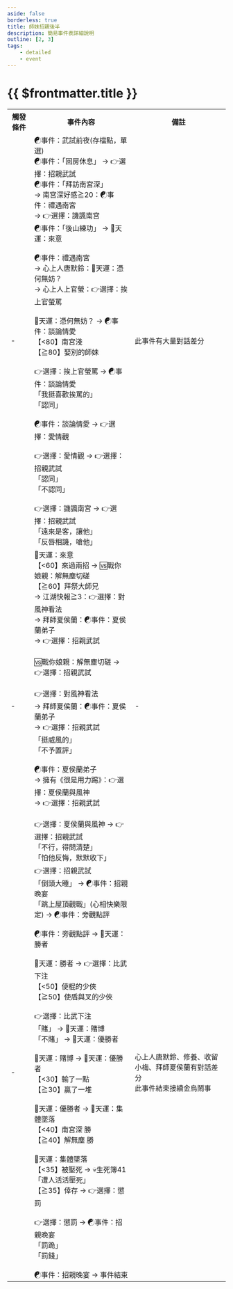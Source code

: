 ```yaml
---
aside: false
borderless: true
title: 師妹招親後半
description: 簡易事件表詳細說明
outline: [2, 3]
tags:
    - detailed
    - event
---
```


# {{ $frontmatter.title }}

<Table class="timeline-table">
    <tr class="timeline-header">
        <th>觸發條件</th>
        <th>事件內容</th>
        <th>備註</th>
    </tr>
	<tr>
		<td>-</td>
		<td>
			☯事件：武試前夜(存檔點，單選) <br>
			<span title="向心+5、心相+40">☯事件：「回房休息」 → 👉選擇：招親武試 </span> <br>
			<span title="
修養>40：嘴力+1、處世-1、名聲+1
修養≦40：嘴力+1、處世+1
			">☯事件：「拜訪南宮深」 </span> <br>
			→ 南宮深好感≧20：☯事件：禮遇南宮 <br>
			→ 👉選擇：譏諷南宮 <br>
			☯事件：「後山練功」 → 🎲天運：來意 <br>
			<br>
			<span title="
獲得【還虛丹】、掌門病情-2
處世<60：南宮深+2
			">☯事件：禮遇南宮 </span> <br>
			→ 心上人唐默鈴：🎲天運：憑何無妨？ <br>
			→ 心上人上官螢：👉選擇：挨上官螢罵 <br>
			<br>
			<span title="南宮深好感正向補正">🎲天運：憑何無妨？ → ☯事件：談論情愛 </span> <br>
			【<80】南宮淺 <br>
			<span title="嘴力+1、性情+1">【≧80】娶別的師妹 </span> <br>
			<br>
			👉選擇：挨上官螢罵 → ☯事件：談論情愛 <br>
			<span title="修養+1">「我挺喜歡挨罵的」 </span> <br>
			<span title="修養-1、處世-1、南宮深+2">「認同」 </span> <br>
			<br>
			<span title="
上官螢有來訪唐門：南宮深+1
心上人唐默鈴、非記名玄功門、處世<60：南宮深+2
			">☯事件：談論情愛 → 👉選擇：愛情觀 </span> <br>
			<br>
			👉選擇：愛情觀 → 👉選擇：招親武試 <br>
			「認同」 <br>
			「不認同」 <br>
			<br>
			👉選擇：譏諷南宮 → 👉選擇：招親武試 <br>
			<span title="修養+1、嘴力+1、南宮深-1、貢獻+10">「遠來是客，讓他」 </span> <br>
			<span title="嘴力+2、南宮深-2、貢獻+20">「反唇相譏，嗆他」 </span> <br>
		</td>
		<td>此事件有大量對話差分</td>
	</tr>
	<tr>
		<td>-</td>
		<td>
			<span title="解無塵好感正向補正">🎲天運：來意 </span> <br>
			【<60】來過兩招 → 🆚戰你娘親：解無塵切磋 <br>
			<span title="唐布衣好感≧40：解無塵+2">【≧60】拜祭大師兄 </span> <br>
			→ 江湖快報≧3：👉選擇：對風神看法 <br>
			→ 拜師夏侯蘭：☯事件：夏侯蘭弟子 <br>
			→ 👉選擇：招親武試 <br>
			<br>
			<span title="
獲勝：武學+8、解無塵+1
落敗：武學+5
			">🆚戰你娘親：解無塵切磋 → 👉選擇：招親武試 </span> <br>
			<br>
			👉選擇：對風神看法 <br>
			→ 拜師夏侯蘭：☯事件：夏侯蘭弟子 <br>
			→ 👉選擇：招親武試 <br>
			<span title="處世+1、解無塵+1">「挺威風的」 </span> <br>
			「不予置評」 <br>
			<br>
			<span title="
解無塵好感+5
未有《很是用力踢》：獲得秘笈《很是用力踢》
擁有《很是用力踢》：獲得秘笈《蛇兔鷹猿搏》
			">☯事件：夏侯蘭弟子 </span> <br>
			→ 擁有《很是用力踢》：👉選擇：夏侯蘭與風神 <br>
			→ 👉選擇：招親武試 <br>
			<br>
			👉選擇：夏侯蘭與風神 → 👉選擇：招親武試 <br>
			<span title="道德+1、性情-2、處世-1">「不行，得問清楚」 </span> <br>
			<span title="道德-2、處世-1、性情+1">「怕他反悔，默默收下」 </span> <br>
		</td>
		<td>-</td>
	</tr>
	<tr>
		<td>-</td>
		<td>
			👉選擇：招親武試 <br>
			「倒頭大睡」 → ☯事件：招親晚宴 <br>
			「跳上屋頂觀戰」(心相快樂限定) → ☯事件：旁觀點評 <br>
			<br>
			<span title="
總武學≧200、修養≧60：處世-1、向心+2
總武學≧200、修養<60：處世+1、修養-1、嘴力+1、向心+1
			">☯事件：旁觀點評 → 🎲天運：勝者 </span> <br>
			<br>
			🎲天運：勝者 → 👉選擇：比武下注 <br>
			【<50】使棍的少俠 <br>
			【≧50】使盾與叉的少俠 <br>
			<br>
			👉選擇：比武下注 <br>
			<span title="道德-1、處世+1、向心-1">「賭」 → 🎲天運：賭博 </span> <br>
			<span title="
武學+2
心上人唐默鈴：向心+1
			">「不賭」 → 🎲天運：優勝者 </span> <br>
			<br>
			🎲天運：賭博 → 🎲天運：優勝者 <br>
			<span title="武學+4、心相-20、銀兩-500">【<30】輸了一點 </span> <br>
			<span title="心相+20、銀兩+1500">【≧30】贏了一堆 </span> <br>
			<br>
			🎲天運：優勝者 → 🎲天運：集體墜落 <br>
			<span title="拳掌+2、武學+6">【<40】南宮深 勝 </span> <br>
			<span title="拳掌+1、輕功+1、武學+6">【≧40】解無塵 勝 </span> <br>
			<br>
			<span title="體力正向補正">🎲天運：集體墜落 </span> <br>
			【<35】被壓死 → 💀生死簿41「遭人活活壓死」 <br>
			【≧35】倖存 → 👉選擇：懲罰 <br>
			<br>
			👉選擇：懲罰 → ☯事件：招親晚宴 <br>
			<span title="道德+1、修養+1">「罰跪」 </span> <br>
			<span title="道德-1、修養+1、性情-1、銀兩+1000">「罰錢」 </span> <br>
			<br>
			<span title="
唐牛回歸：名聲+2、向心+1、心相+10、宋悲+1
唐牛未回歸：門派資產+100
修養≦40：嘴力+1、處世+1
			">☯事件：招親晚宴 → 事件結束 </span> <br>
		</td>
		<td>
			心上人唐默鈴、修養、收留小梅、拜師夏侯蘭有對話差分 <br>
			此事件結束接續金烏鬧事 <br>
		</td>
	</tr>
</table>